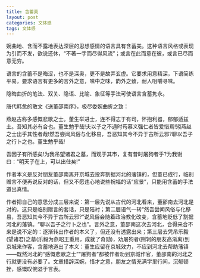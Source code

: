 ```yaml
---
title: 含蓄美
layout: post
categories: 文体感
tags: 文体感
---
```


婉曲地、含而不露地表达深层的思想感情的语言具有含蓄美。这种语言风格或表现为引而不发，欲说还休，“不著一字而尽得风流”；或言在此而意在彼，或言已尽而意无穷。

语言的含蓄不是晦涩，也不是深奥，更不是故弄玄虚。它要求用意精深，下语简练平易，要求语言有更多的言外之意，味中之味，韵外之致，耐人咀嚼寻味。

隐晦曲折的笔法、双关、隐语、比喻、象征等手法可使语言含蓄隽永。

唐代韩愈的散文《送董邵南序》，极尽委婉曲折之致：

燕赵古称多感慨悲歌之士。董生举进士，连不得志于有司，怀抱利器，郁郁适兹土。吾知其必有合也。董生勉乎哉!夫以子之不遇时苟慕义强仁者皆爱惜焉!矧燕赵之士出乎其性者哉!然吾尝闻风俗与化移易，吾恶知其今不异于古所云邪?聊以吾子之行卜之也。董生勉乎哉!

吾因子有所感矣!为我吊望诸君之墓，而观于其市，复有昔时屠狗者乎?为我谢曰：“明天子在上，可以出仕矣!”

作者本义是反对朋友董邵南离开京城去投奔割据河北的藩镇的，但董已成行，临别赠言不便再说反对的话，但又不愿违心地说些祝福的话“应景”，只能用含蓄的手法道出真情。

作者把自己的意思分成三层来说：第一层先说从古代的河北看来，董邵南去河北是对的。这只是临别赠言的套话，只是陪衬；第二层语气一转“然吾尝闻风俗与化移易，吾恶知其今不异于古所云邪?”说风俗会随着政治教化改变，含蓄地贬低了割据河北的藩镇。“聊以吾子之行卜之也”。言外之意，董邵南这次去河北，合得来合不来是说不定的：逐渐转出作者的本义了，但还没有透露出来；第三层去凭吊乐毅(望诸君)之墓(乐毅为燕昭王重用，成就了奇勋)，劝屠狗者(荆轲的朋友高渐离)到京城来作客，含蓄地道出了本义：董生应留在京城效力，不应到河北去帮助藩镇——既然河北的“感慨悲歌之士”“屠狗者”都被作者劝到京城作官，董邵南的河北之行就更没有必要了。文章措辞深婉，惜才之意，朋友之情充满字里行间，沉郁顿挫，感慨叹惋溢于言表。 